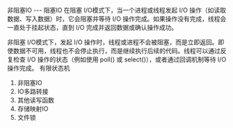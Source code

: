 非阻塞IO --- 阻塞IO
在阻塞 I/O模式下，当一个进程或线程发起 I/O 操作（如读取数据、写入数据）时，它会阻塞并等待 I/O 操作完成。如果操作没有完成，线程会一直处于挂起状态，直到 I/O 完成并返回数据或确认操作成功。

非阻塞 I/O模式下，发起 I/O 操作时，线程或进程不会被阻塞，而是立即返回。即使数据不可用，线程也不会停止执行，而是继续执行后续的代码。线程可以通过反复检查 I/O 操作的状态（例如使用 poll() 或 select()），或者通过回调机制等待 I/O 操作完成。
有限状态机

1. 非阻塞IO
2. IO多路转接
3. 其他读写函数
4. 存储映射IO
5. 文件锁
